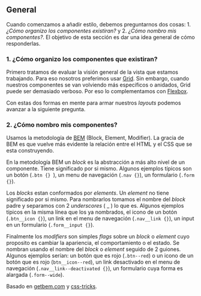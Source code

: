 ## General

Cuando comenzamos a añadir estilo, debemos preguntarnos dos cosas: 1. *¿Cómo organizo los componentes existiran?* y 2. *¿Cómo nombro mis componentes?*. El objetivo de esta sección es dar una idea general de cómo responderlas.

### 1. ¿Cómo organizo los componentes que existiran?

Primero tratamos de evaluar la visión general de la vista que estamos trabajando. Para eso nosotros preferimos usar [Grid](https://css-tricks.com/snippets/css/complete-guide-grid/).
Sin embargo, cuando nuestros componentes se van volviendo más especificos o anidados, Grid puede ser demasiado verboso. Por eso lo complementamos con [Flexbox](https://css-tricks.com/snippets/css/a-guide-to-flexbox/).

Con estas dos formas en mente para armar nuestros *layouts* podemos avanzar a la siguiente pregunta.

### 2. ¿Cómo nombro mis componentes?

Usamos la metodología de [BEM](http://getbem.com/) (Block, Element, Modifier). La gracia de BEM es que vuelve más evidente la relación entre el HTML y el CSS que se esta construyendo.

En la metodología BEM un *block* es la abstracción a más alto nivel de un componente. Tiene significado por si mismo. Algunos ejemplos típicos son un botón (`.btn {} `), un menu de navegación (`.nav {}`), un formulario (`.form {}`).

Los *blocks* estan conformados por *elements*. Un *element* no tiene significado por si mismo. Para nombrarlos tomamos el nombre del *block* padre y separamos con 2 *underscores* ( _ ) lo que es. Algunos ejemplos típicos en la misma línea que los ya nombrados, el icono de un botón (`.btn__icon {}`), un link en el menu de navegación (`.nav__link {}`), un input en un formulario (`.form__input {}`).

Finalmente los *modifiers* son simples *flags* sobre un *block* o *element* cuyo proposito es cambiar la apariencia, el comportamiento o el estado. Se nombran usando el nombre del *block* o *element* seguido de 2 guiones. Algunos ejemplos serían: un botón que es rojo (`.btn--red`) o un icono de un botón que es rojo (`btn__icon--red`), un link desactivado en el menu de navegación (`.nav__link--deactivated {}`), un formulario cuya forma es alargada (`.form--wide`).

Basado en [getbem.com](http://getbem.com/) y [css-tricks](https://css-tricks.com/bem-101/).
